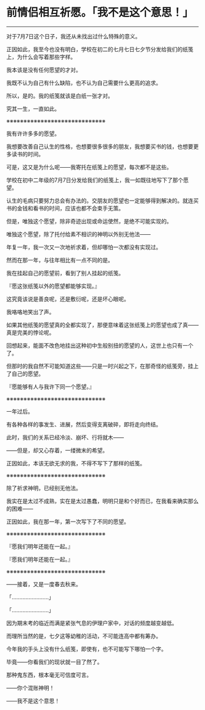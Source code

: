 # 前情侣相互祈愿。「我不是这个意思！」

---



 

 

 

 

对于7月7日这个日子，我还从未找出过什么特殊的意义。

正因如此，我至今也没有明白，学校在初二的七月七日七夕节分发给我们的纸笺上，为什么会写着那些字样。

我本该是没有任何愿望的才对。

我既不认为自己有什么缺陷，也不认为自己需要什么更高的追求。

所以，是的。我的纸笺就该是白纸一张才对。

究其一生，一直如此。

 

 

 

 

※※※※※※※※※※※※※※※※※※※※※※※※※※※※※

 

 

 

 

我有许许多多的愿望。

我想要改善自己认生的性格，也想要很多很多的朋友，我想要买书的钱，也想要更多读书的时间。

可是，这又是为什么呢——我寄托在纸笺上的愿望，每次都不是这些。

学校在初中二年级的7月7日分发给我们的纸笺上，我一如既往地写下了那个愿望。

认生的毛病只要努力总会有办法的。交朋友的愿望也一定能够得到解决的。就连买书的金钱和看书的时间，应该也都不会束手无策。

但是，唯独这个愿望，除非奇迹出现或命运使然，是绝不可能实现的。

唯独这个愿望，除了托付给素不相识的神明以外别无他法——

 

年复一年，我一次又一次地祈求着，但却哪怕一次都没有实现过。

然而在那一年，与往年相比有一点不同的是。

我在挂起自己的愿望前，看到了别人挂起的纸笺。

 

『愿这张纸笺以外的愿望都能够实现。』

 

这究竟该说是善良呢，还是敷衍呢，还是坏心眼呢。

我咯咯地笑出了声。

如果其他纸笺的愿望真的全都实现了，那便意味着这张纸笺上的愿望也成了真——真是完美的悖论呢。

回想起来，能面不改色地挂出这种初中生般别扭的愿望的人，这世上也只有一个了。

但那时的我自然不可能知道这些——只是一时兴起之下，在那奇怪的纸笺旁，挂上了自己的愿望。

 

『愿能够有人与我许下同一个愿望。』

 

 

 

 

※※※※※※※※※※※※※※※※※※※※※※※※※※※※※

 

 

 

 

一年过后。

有各种各样的事发生、进展，然后变得支离破碎，即将走向终结。

此时，我们的关系已经冷淡、崩坏、行将就木——

——但是，却又心存着，一缕微末的希望。

 

正因如此，本该无欲无求的我，不得不写下了那样的纸笺。

 

 

 

 

※※※※※※※※※※※※※※※※※※※※※※※※※※※※※

 

 

 

 

除了祈求神明，已经别无他法。

我实在是太过不成熟，实在是太过愚蠢，明明只是和个好而已，在我看来确实那么的困难——

 

正因如此，我在那一年，第一次写下了不同的愿望。

 

 

 

 

※※※※※※※※※※※※※※※※※※※※※※※※※※※※※

 

 

 

 

『愿我们明年还能在一起。』

『愿我们明年还能在一起。』

 

 

 

 

※※※※※※※※※※※※※※※※※※※※※※※※※※※※※

 

 

 

 

——接着，又是一度春去秋来。

 

「……………………」

「……………………」

 

因为期末考的临近而满是紧张气息的伊理户家中，对话的频度越变越低。

而理所当然的是，七夕这等幼稚的活动，不可能连高中都有筹办。

今年我的手头上没有什么纸笺，即使有，也不可能写下哪怕一个字。

毕竟——你看我们的现状就一目了然了。

那种鬼东西，根本毫无可信度可言。

 

 

——你个混账神明！

 

——我不是这个意思！